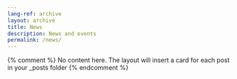 ```yaml
---
lang-ref: archive
layout: archive
title: News
description: News and events
permalink: /news/
---
```

{% comment %}
  No content here. The layout will insert a card for each post in your _posts folder
{% endcomment %}